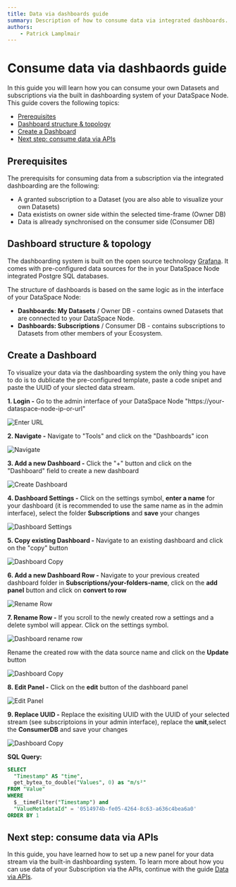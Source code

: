```yaml
---
title: Data via dashboards guide
summary: Description of how to consume data via integrated dashboards.
authors:
    - Patrick Lamplmair
---
```


# Consume data via dashbaords guide

In this guide you will learn how you can consume your own Datasets and subscriptions via the built in dashboarding system of your DataSpace Node. This guide covers the following topics:

- [Prerequisites](/guides/guide-data-via-dashboards/#prerequisites)
- [Dashboard structure & topology](/guides/guide-data-via-dashboards/#dashboard-structure-topology)
- [Create a Dashboard](/guides/guide-data-via-dashboards/#create-a-dashboard)
- [Next step: consume data via APIs](/guides/guide-data-via-dashboards/#next-step-consume-data-via-apis)

## Prerequisites

The prerequisits for consuming data from a subscription via the integrated dashboarding are the following:

- A granted subscription to a Dataset (you are also able to visualize your own Datasets)
- Data existists on owner side within the selected time-frame (Owner DB)
- Data is allready synchronised on the consumer side (Consumer DB)

## Dashboard structure & topology

The dashboarding system is built on the open source technology <a href="https://grafana.com/" target="_blank">Grafana</a>. It comes with pre-configured data sources for the in your DataSpace Node integrated Postgre SQL databases.

The structure of dashboards is based on the same logic as in the interface of your DataSpace Node:

- **Dashboards: My Datasets** / Owner DB - contains owned Datasets that are connected to your DataSpace Node.
- **Dashboards: Subscriptions** / Consumer DB - contains subscriptions to Datasets from other members of your Ecosystem.

## Create a Dashboard

To visualize your data via the dashboarding system the only thing you have to do is to dublicate the pre-configured template, paste a code snipet and paste the UUID of your slected data stream.

**1. Login -** Go to the admin interface of your DataSpace Node  "https://your-dataspace-node-ip-or-url"

![Enter URL](img/create-dataset-url.png)

**2. Navigate -** Navigate to "Tools" and click on the "Dashboards" icon

![Navigate](img/dashboards-navigate.png)

**3. Add a new Dashboard -** Click the "+" button and click on the "Dashboard" field to create a new dashboard

![Create Dashboard](img/dashboards-create-dashboard.png)

**4. Dashboard Settings -** Click on the settings symbol, **enter a name** for your dashboard (it is recommended to use the same name as in the admin interface), select the folder **Subscriptions** and **save** your changes

![Dashboard Settings](img/dashboards-settings.png)

**5. Copy existing Dashboard -** Navigate to an existing dashboard and click on the "copy" button

![Dashboard Copy](img/dashboards-copy.png)

**6. Add a new Dashboard Row -** Navigate to your previous created dashboard folder in **Subscriptions/your-folders-name**, click on the **add panel** button and click on **convert to row**

![Rename Row](img/dataset-add-new-panel.png)

**7. Rename Row -** If you scroll to the newly created row a settings and a delete symbol will appear. Click on the settings symbol. 

![Dashboard rename row](img/dashboard-rename-row.png)

Rename the created row with the data source name and click on the **Update** button

![Dashboard Copy](img/dashboards-update-source-name.png)

**8. Edit Panel -** Click on the **edit** button of the dashboard panel

![Edit Panel](img/dashboards-edit-panel.png)

**9. Replace UUID -** Replace the exisiting UUID with the UUID of your selected stream (see subscriptoions in your admin interface), replace the **unit**,select the **ConsumerDB** and save your changes

![Dashboard Copy](img/dashbaords-change-uuid.png)

**SQL Query:**

```SQL
SELECT
  "Timestamp" AS "time",
  get_bytea_to_double("Values", 0) as "m/s²"
FROM "Value"
WHERE
  $__timeFilter("Timestamp") and
  "ValueMetadataId" = '0514974b-fe05-4264-8c63-a636c4bea6a0'
ORDER BY 1
```

## Next step: consume data via APIs

In this guide, you have learned how to set up a new panel for your data stream via the built-in dashboarding system. To learn more about how you can use data of your Subscription via the APIs, continue with the guide [Data via APIs](/guides/guide-data-via-apis).
